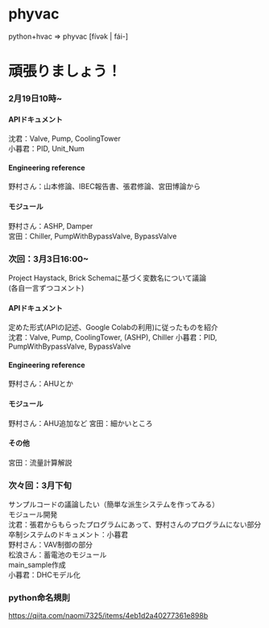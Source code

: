 # phyvac

python+hvac => phyvac [fívək | fái-]


頑張りましょう！
=======

### 2月19日10時~  
#### APIドキュメント  
沈君：Valve, Pump, CoolingTower  
小暮君：PID, Unit_Num  
#### Engineering reference  
野村さん：山本修論、IBEC報告書、張君修論、宮田博論から  
#### モジュール  
野村さん：ASHP, Damper  
宮田：Chiller, PumpWithBypassValve, BypassValve  

### 次回：3月3日16:00~  
Project Haystack, Brick Schemaに基づく変数名について議論  
(各自一言ずつコメント)  
#### APIドキュメント  
定めた形式(APIの記述、Google Colabの利用)に従ったものを紹介  
沈君：Valve, Pump, CoolingTower, (ASHP), Chiller 
小暮君：PID, PumpWithBypassValve, BypassValve
#### Engineering reference  
野村さん：AHUとか    
#### モジュール  
野村さん：AHU追加など
宮田：細かいところ
#### その他  
宮田：流量計算解説  
### 次々回：3月下旬  
サンプルコードの議論したい（簡単な派生システムを作ってみる）  
モジュール開発  
沈君：張君からもらったプログラムにあって、野村さんのプログラムにない部分  
卒制システムのドキュメント：小暮君  
野村さん：VAV制御の部分  
松浪さん：蓄電池のモジュール  
main_sample作成  
小暮君：DHCモデル化  
### python命名規則
https://qiita.com/naomi7325/items/4eb1d2a40277361e898b
